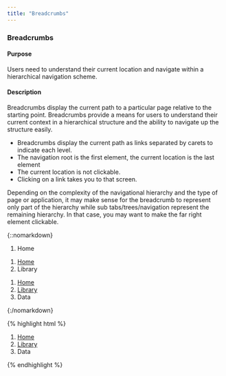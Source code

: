 ```yaml
---
title: "Breadcrumbs"
---
```


<div class="pl-pattern">
<h3>Breadcrumbs</h3>

#### Purpose
Users need to understand their current location and navigate within a hierarchical navigation scheme.

#### Description
Breadcrumbs display the current path to a particular page relative to the starting point. Breadcrumbs provide a means for users to understand their current context in a hierarchical structure and the ability to navigate up the structure easily.

- Breadcrumbs display the current path as links separated by carets to indicate each level.
- The navigation root is the first element, the current location is the last element
- The current location is not clickable.
- Clicking on a link takes you to that screen. 

Depending on the complexity of the navigational hierarchy and the type of page or application, it may make sense for the breadcrumb to represent only part of the hierarchy while sub tabs/trees/navigation represent the remaining hierarchy. In that case, you may want to make the far right element clickable.

{::nomarkdown}
<div class="pl-preview">
<ol class="breadcrumb">
  <li class="active">Home</li>
</ol>
<ol class="breadcrumb">
  <li><a href="#">Home</a></li>
  <li class="active">Library</li>
</ol>
<ol class="breadcrumb">
  <li><a href="#">Home</a></li>
  <li><a href="#">Library</a></li>
  <li class="active">Data</li>
</ol>
</div>
{:/nomarkdown}

{% highlight html %}
<ol class="breadcrumb">
  <li><a href="#">Home</a></li>
  <li><a href="#">Library</a></li>
  <li class="active">Data</li>
</ol>
{% endhighlight %}
</div>
